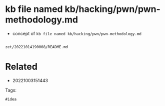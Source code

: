 # kb file named kb/hacking/pwn/pwn-methodology.md

- concept of `kb file named kb/hacking/pwn/pwn-methodology.md`

```
```

` zet/20221014190008/README.md `

# Related

- 20221003151443

Tags:

    #idea
